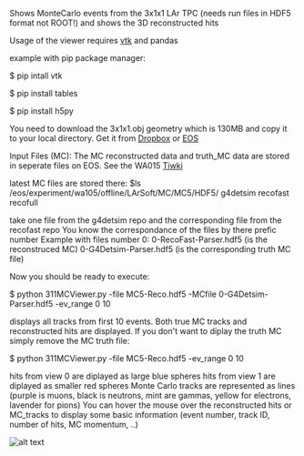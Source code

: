 Shows MonteCarlo events from the 3x1x1 LAr TPC (needs run files in HDF5 format not ROOT!) and shows the 3D reconstructed hits

Usage of the viewer
requires [vtk](https://www.vtk.org) and pandas

example with pip package manager:

$ pip intall vtk

$ pip install tables

$ pip install h5py

You need to download the 3x1x1.obj geometry which is 130MB and copy it to your local directory. Get it from [Dropbox](https://www.dropbox.com/s/lvsrrz614z7fotb/3x1x1-full.vtk?dl=0) or [EOS]()

Input Files (MC):
The MC reconstructed data and truth_MC data are stored in seperate files on EOS.
See the WA015 [Tiwki](https://twiki.cern.ch/twiki/bin/view/Sandbox/RecoData3x1x1)

latest MC files are stored there:
$ls /eos/experiment/wa105/offline/LArSoft/MC/MC5/HDF5/
g4detsim  recofast  recofull

take one file from the g4detsim repo and the corresponding file from the recofast repo
You know the correspondance of the files by there prefic number 
Example with files number 0:
0-RecoFast-Parser.hdf5 (is the reconstruced MC)
0-G4Detsim-Parser.hdf5 (is the corresponding truth MC file)

Now you should be ready to execute:

$ python 311MCViewer.py -file MC5-Reco.hdf5 -MCfile 0-G4Detsim-Parser.hdf5 -ev_range 0 10

displays all tracks from first 10 events. Both true MC tracks and reconstructed hits are displayed.
If you don't want to diplay the truth MC simply remove the MC truth file:

$ python 311MCViewer.py -file MC5-Reco.hdf5 -ev_range 0 10

hits from view 0 are diplayed as large blue spheres
hits from view 1 are diplayed as smaller red spheres
Monte Carlo tracks are represented as lines (purple is muons, black is neutrons, mint are gammas, yellow for electrons, lavender for pions)
You can hover the mouse over the reconstructed hits or MC_tracks to display some basic information (event number, track ID, number of hits, MC momentum, ..)

![alt text](MVViewer.png)

